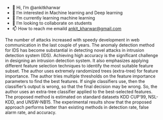 - 👋 Hi, I’m @ankitkharwar
- 👀 I’m interested in Machine learning and Deep learning
- 🌱 I’m currently learning machine learning
- 💞️ I’m looking to collaborate on students
- 📫 How to reach me emaild ankit_kharwar@gmail.com

<!---
ankitkharwar/ankitkharwar is a ✨ special ✨ repository because its `README.md` (this file) appears on your GitHub profile.
You can click the Preview link to take a look at your changes.
--->

The number of attacks increased with speedy development in web communication in the last couple
of years. The anomaly detection method for IDS has become substantial in detecting novel attacks in
intrusion detection system (IDS). Achieving high accuracy is the significant challenge in designing
an intrusion detection system. It also emphasizes applying different feature selection techniques to
identify the most suitable feature subset. The author uses extremely randomized trees (extra-tree) for
feature importance. The author tries multiple thresholds on the feature importance parameters to find
the best features. If single classifiers use, then the classifier’s output is wrong, so that the final decision
may be wrong. So, the author uses an extra-tree classifier applied to the best-selected features. The
proposed method is estimated on standard datasets KDD CUP’99, NSL-KDD, and UNSW-NB15.
The experimental results show that the proposed approach performs better than existing methods in
detection rate, false alarm rate, and accuracy.
